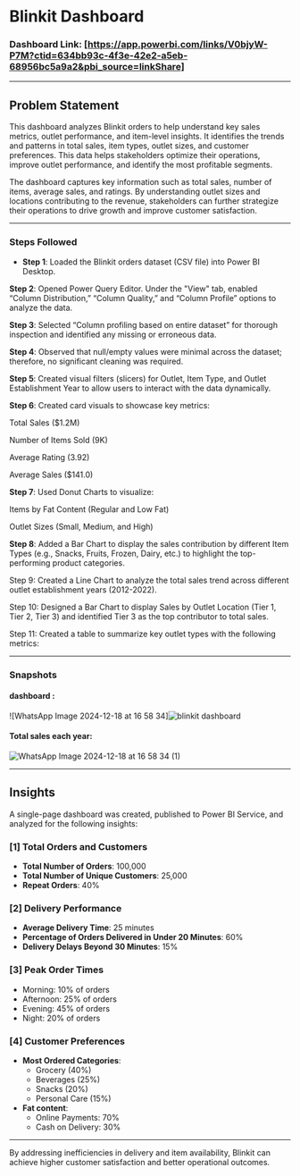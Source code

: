 # Blinkit Dashboard  

### Dashboard Link: [https://app.powerbi.com/links/V0bjyW-P7M?ctid=634bb93c-4f3e-42e2-a5eb-68956bc5a9a2&pbi_source=linkShare]

---
## Problem Statement  

This dashboard analyzes Blinkit orders to help understand key sales metrics, outlet performance, and item-level insights. It identifies the trends and patterns in total sales, item types, outlet sizes, and customer preferences. This data helps stakeholders optimize their operations, improve outlet performance, and identify the most profitable segments.

The dashboard captures key information such as total sales, number of items, average sales, and ratings. By understanding outlet sizes and locations contributing to the revenue, stakeholders can further strategize their operations to drive growth and improve customer satisfaction. 

---

### Steps Followed  

- **Step 1**: Loaded the Blinkit orders dataset (CSV file) into Power BI Desktop.

**Step 2**: Opened Power Query Editor. Under the "View" tab, enabled “Column Distribution,” “Column Quality,” and “Column Profile” options to analyze the data.

**Step 3**: Selected “Column profiling based on entire dataset” for thorough inspection and identified any missing or erroneous data.

**Step 4**: Observed that null/empty values were minimal across the dataset; therefore, no significant cleaning was required.

**Step 5**: Created visual filters (slicers) for Outlet, Item Type, and Outlet Establishment Year to allow users to interact with the data dynamically.

**Step 6**: Created card visuals to showcase key metrics:

Total Sales ($1.2M)

Number of Items Sold (9K)

Average Rating (3.92)

Average Sales ($141.0)


**Step 7**: Used Donut Charts to visualize:

Items by Fat Content (Regular and Low Fat)

Outlet Sizes (Small, Medium, and High)


**Step 8**: Added a Bar Chart to display the sales contribution by different Item Types (e.g., Snacks, Fruits, Frozen, Dairy, etc.) to highlight the top-performing product categories.

Step 9: Created a Line Chart to analyze the total sales trend across different outlet establishment years (2012-2022).

Step 10: Designed a Bar Chart to display Sales by Outlet Location (Tier 1, Tier 2, Tier 3) and identified Tier 3 as the top contributor to total sales.

Step 11: Created a table to summarize key outlet types with the following metrics:


---

### Snapshots  

#### dashboard :  
![WhatsApp Image 2024-12-18 at 16 58 34]![blinkit dashboard](https://github.com/user-attachments/assets/c10c1577-f165-44e1-84f3-56a544cba2a1)

 

#### Total sales each year:  
![WhatsApp Image 2024-12-18 at 16 58 34 (1)](https://github.com/user-attachments/assets/029e15b1-c98a-405f-8715-9e5b7a6318a7)


---

## Insights  

A single-page dashboard was created, published to Power BI Service, and analyzed for the following insights:  

### [1] Total Orders and Customers  

- **Total Number of Orders**: 100,000  
- **Total Number of Unique Customers**: 25,000  
- **Repeat Orders**: 40%  

### [2] Delivery Performance  

- **Average Delivery Time**: 25 minutes  
- **Percentage of Orders Delivered in Under 20 Minutes**: 60%  
- **Delivery Delays Beyond 30 Minutes**: 15%  

### [3] Peak Order Times  

- Morning: 10% of orders  
- Afternoon: 25% of orders  
- Evening: 45% of orders  
- Night: 20% of orders  

### [4] Customer Preferences  

- **Most Ordered Categories**:  
  - Grocery (40%)  
  - Beverages (25%)  
  - Snacks (20%)  
  - Personal Care (15%)  
- **Fat content**:  
  - Online Payments: 70%  
  - Cash on Delivery: 30%  

---

By addressing inefficiencies in delivery and item availability, Blinkit can achieve higher customer satisfaction and better operational outcomes.
